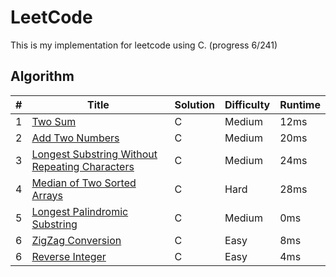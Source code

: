 LeetCode
========
This is my implementation for leetcode using C. (progress 6/241)

## Algorithm

| # | Title | Solution | Difficulty | Runtime |
|---|-------|----------|------------|---------|
|1  | [Two Sum](https://leetcode.com/problems/two-sum/) | C | Medium | 12ms |
|2  | [Add Two Numbers](https://leetcode.com/problems/add-two-numbers/) | C | Medium | 20ms |
|3  | [Longest Substring Without Repeating Characters](https://leetcode.com/problems/longest-substring-without-repeating-characters/) | C | Medium | 24ms |
|4  | [Median of Two Sorted Arrays](https://leetcode.com/problems/median-of-two-sorted-arrays/) | C | Hard | 28ms |
|5  | [Longest Palindromic Substring](https://leetcode.com/problems/longest-palindromic-substring/) | C | Medium | 0ms |
|6  | [ZigZag Conversion](https://leetcode.com/problems/zigzag-conversion/) | C | Easy | 8ms |
|6  | [Reverse Integer](https://leetcode.com/problems/reverse-integer/) | C | Easy | 4ms |
